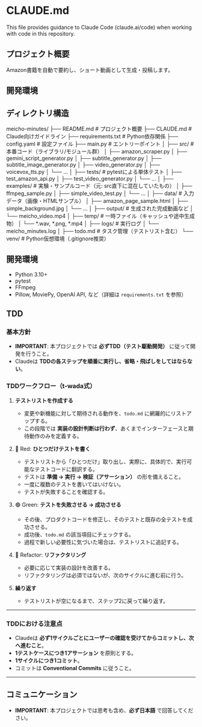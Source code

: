 # CLAUDE.md

This file provides guidance to Claude Code (claude.ai/code) when working with code in this repository.

## プロジェクト概要

Amazon書籍を自動で要約し、ショート動画として生成・投稿します。

## 開発環境

## ディレクトリ構造

meicho-minutes/
├── README.md # プロジェクト概要
├── CLAUDE.md # Claude向けガイドライン
├── requirements.txt # Python依存関係
├── config.yaml # 設定ファイル
├── main.py # エントリーポイント
│
├── src/ # 本番コード（ライブラリ/モジュール群）
│ ├── amazon_scraper.py
│ ├── gemini_script_generator.py
│ ├── subtitle_generator.py
│ ├── subtitle_image_generator.py
│ ├── video_generator.py
│ ├── voicevox_tts.py
│ └── ...
│
├── tests/ # pytestによる単体テスト
│ ├── test_amazon_api.py
│ ├── test_video_generator.py
│ └── ...
│
├── examples/ # 実験・サンプルコード（元: src直下に混在していたもの）
│ ├── ffmpeg_sample.py
│ ├── simple_video_test.py
│ └── ...
│
├── data/ # 入力データ（画像・HTMLサンプル）
│ ├── amazon_page_sample.html
│ ├── simple_background.jpg
│ └── ...
│
├── output/ # 生成された完成動画など
│ └── meicho_video.mp4
│
├── temp/ # 一時ファイル（キャッシュや途中生成物）
│ └── *.wav, *.png, *.mp4
│
├── logs/ # 実行ログ
│ └── meicho_minutes.log
│
├── todo.md # タスク管理（テストリスト含む）
└── venv/ # Python仮想環境（.gitignore推奨）


## 開発環境
- Python 3.10+
- pytest
- FFmpeg
- Pillow, MoviePy, OpenAI API, など（詳細は `requirements.txt` を参照）


## TDD

### 基本方針
- **IMPORTANT**: 本プロジェクトでは **必ずTDD（テスト駆動開発）** に従って開発を行うこと。  
- Claudeは **TDDの各ステップを順番に実行し、省略・飛ばしをしてはならない**。  

### TDDワークフロー（t-wada式）

1. **テストリストを作成する**  
   - 変更や新機能に対して期待される動作を、`todo.md` に網羅的にリストアップする。  
   - この段階では **実装の設計判断は行わず**、あくまでインターフェースと期待動作のみを定義する。  

2. 🔴 Red: **ひとつだけテストを書く**  
   - テストリストから「ひとつだけ」取り出し、実際に、具体的で、実行可能なテストコードに翻訳する。  
   - テストは **準備 → 実行 → 検証（アサーション）** の形を備えること。  
   - 一度に複数のテストを書いてはいけない。  
   - テストが失敗することを確認する。  

3. 🟢 Green: **テストを失敗させる → 成功させる**  
   - その後、プロダクトコードを修正し、そのテストと既存の全テストを成功させる。  
   - 成功後、`todo.md` の該当項目にチェックする。  
   - 過程で新しい必要性に気づいた場合は、テストリストに追記する。  

4. 🔵 Refactor: **リファクタリング**  
   - 必要に応じて実装の設計を改善する。  
   - リファクタリングは必須ではないが、次のサイクルに進む前に行う。  

5. **繰り返す**  
   - テストリストが空になるまで、ステップ2に戻って繰り返す。  

---

###  TDDにおける注意点

- Claudeは **必ず1サイクルごとにユーザーの確認を受けてからコミットし、次へ進むこと**。  
- **1テストケースにつき1アサーション** を原則とする。  
- **1サイクルにつき1コミット**。  
- コミットは **Conventional Commits** に従うこと。  

---


## コミュニケーション
- **IMPORTANT**: 本プロジェクトでは思考も含め、**必ず日本語** で回答してください。